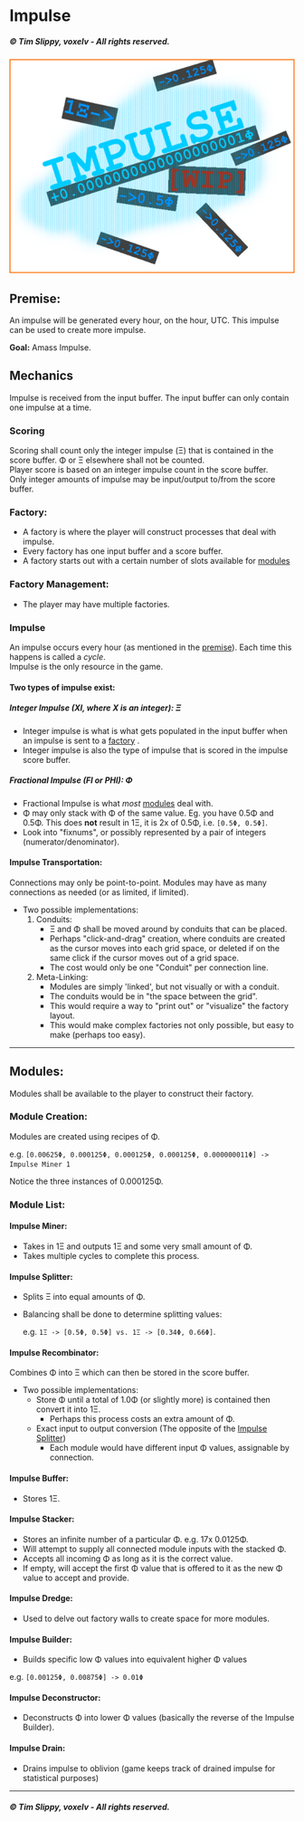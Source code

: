 # Impulse #
##### © Tim Slippy, voxelv - All rights reserved.

![impulse_wip](core/assets/impulse_wip_fancy.png)

## Premise: ##
An impulse will be generated every hour, on the hour, UTC. This impulse can be used to create more impulse.

**Goal:** Amass Impulse.

## Mechanics ##
Impulse is received from the input buffer. The input buffer can only contain one impulse at a time.

### Scoring
Scoring shall count only the integer impulse (Ξ) that is contained in the score buffer. Φ or Ξ elsewhere shall not be counted.  
Player score is based on an integer impulse count in the score buffer.  
Only integer amounts of impulse may be input/output to/from the score buffer.

### Factory:
* A factory is where the player will construct processes that deal with impulse.
* Every factory has one input buffer and a score buffer.
* A factory starts out with a certain number of slots available for [modules](#modules)

### Factory Management:
* The player may have multiple factories.

### Impulse
An impulse occurs every hour (as mentioned in the [premise](#premise)). Each time this happens is called a _cycle_.  
Impulse is the only resource in the game.

#### Two types of impulse exist:

##### Integer Impulse (XI, where X is an integer): Ξ
* Integer impulse is what is what gets populated in the input buffer when an impulse is sent to a [factory](#factory) .
* Integer impulse is also the type of impulse that is scored in the impulse score buffer.

##### Fractional Impulse (FI or PHI): Φ
* Fractional Impulse is what _most_ [modules](#modules) deal with.
* Φ may only stack with Φ of the same value. Eg. you have 0.5Φ and 0.5Φ. This does **not** result in 1Ξ, it is 2x of 0.5Φ, i.e. `[0.5Φ, 0.5Φ]`.
* Look into "fixnums", or possibly represented by a pair of integers (numerator/denominator).

#### Impulse Transportation:
Connections may only be point-to-point. 
Modules may have as many connections as needed (or as limited, if limited).

* Two possible implementations:
    1. Conduits: 
        * Ξ and Φ shall be moved around by conduits that can be placed.
        * Perhaps "click-and-drag" creation, where conduits are created as the cursor moves into each grid space, or deleted if on the same click if the cursor moves out of a grid space.
        * The cost would only be one "Conduit" per connection line.
    2. Meta-Linking:
        * Modules are simply 'linked', but not visually or with a conduit.
        * The conduits would be in "the space between the grid".
        * This would require a way to "print out" or "visualize" the factory layout.
        * This would make complex factories not only possible, but easy to make (perhaps too easy).

---

## Modules: ##
Modules shall be available to the player to construct their factory.

### Module Creation:
Modules are created using recipes of Φ.

e.g. `[0.00625Φ, 0.000125Φ, 0.000125Φ, 0.000125Φ, 0.000000011Φ] -> Impulse Miner 1`

Notice the three instances of 0.000125Φ.

### Module List:

#### Impulse Miner:
* Takes in 1Ξ and outputs 1Ξ and some very small amount of Φ. 
* Takes multiple cycles to complete this process.

#### Impulse Splitter:
* Splits Ξ into equal amounts of Φ. 
* Balancing shall be done to determine splitting values: 

  e.g. `1Ξ -> [0.5Φ, 0.5Φ] vs. 1Ξ -> [0.34Φ, 0.66Φ]`.

#### Impulse Recombinator:
Combines Φ into Ξ which can then be stored in the score buffer.

* Two possible implementations:
  * Store Φ until a total of 1.0Φ (or slightly more) is contained then convert it into 1Ξ.
    * Perhaps this process costs an extra amount of Φ.
  * Exact input to output conversion (The opposite of the [Impulse Splitter](#impulse-splitter))
    * Each module would have different input Φ values, assignable by connection.

#### Impulse Buffer:
* Stores 1Ξ.

#### Impulse Stacker:
* Stores an infinite number of a particular Φ. e.g. 17x 0.0125Φ.
* Will attempt to supply all connected module inputs with the stacked Φ.
* Accepts all incoming Φ as long as it is the correct value.
* If empty, will accept the first Φ value that is offered to it as the new Φ value to accept and provide.

#### Impulse Dredge:
* Used to delve out factory walls to create space for more modules.

#### Impulse Builder:
* Builds specific low Φ values into equivalent higher Φ values

e.g. `[0.00125Φ, 0.00875Φ] -> 0.01Φ`

#### Impulse Deconstructor:
* Deconstructs Φ into lower Φ values (basically the reverse of the Impulse Builder).

#### Impulse Drain:
* Drains impulse to oblivion (game keeps track of drained impulse for statistical purposes)

---
##### © Tim Slippy, voxelv - All rights reserved.